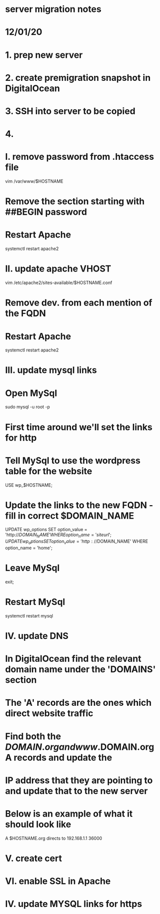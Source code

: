 # server migration notes
# 12/01/20
#

# 1. prep new server
# 2. create premigration snapshot in DigitalOcean
# 3. SSH into server to be copied
# 4.


# I. remove password from .htaccess file
vim /var/www/$HOSTNAME
# Remove the section starting with ##BEGIN password
# Restart Apache
systemctl restart apache2
#
# II. update apache VHOST
vim /etc/apache2/sites-available/$HOSTNAME.conf
# Remove dev. from each mention of the FQDN
# Restart Apache
systemctl restart apache2
#
# III. update mysql links
# Open MySql
sudo mysql -u root -p
# First time around we'll set the links for http
# Tell MySql to use the wordpress table for the website
USE wp_$HOSTNAME;
# Update the links to the new FQDN - fill in correct $DOMAIN_NAME
UPDATE wp_options SET option_value = 'http://$DOMAIN_NAME' WHERE option_name = 'siteurl';
UPDATE wp_options SET option_value = 'http://$DOMAIN_NAME' WHERE option_name = 'home';
# Leave MySql
exit;
# Restart MySql
systemctl restart mysql
#
# IV. update DNS
# In DigitalOcean find the relevant domain name under the 'DOMAINS' section
# The 'A' records are the ones which direct website traffic
# Find both the $DOMAIN.org and www.$DOMAIN.org A records and update the
# IP address that they are pointing to and update that to the new server
# Below is an example of what it should look like
A       $HOSTNAME.org       directs to 192.168.1.1       36000
#
# V. create cert
# VI. enable SSL in Apache
# IV. update MYSQL links for https
